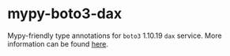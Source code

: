 # mypy-boto3-dax

Mypy-friendly type annotations for `boto3` 1.10.19 `dax` service.
More information can be found [here](https://github.com/vemel/mypy_boto3).